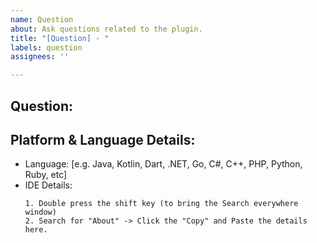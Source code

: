 ```yaml
---
name: Question
about: Ask questions related to the plugin.
title: "[Question] - "
labels: question
assignees: ''

---
```


## Question:
<!-- 
Ask your question here. Please keep the question concise and
try not to ask to combine too many topics in the same issue. Open separate tickets for each topic.
-->

## Platform & Language Details: 
- Language: [e.g. Java, Kotlin, Dart, .NET, Go, C#, C++, PHP, Python, Ruby, etc] 
- IDE Details:
  ```
  1. Double press the shift key (to bring the Search everywhere window)
  2. Search for "About" -> Click the "Copy" and Paste the details here.
  ```
